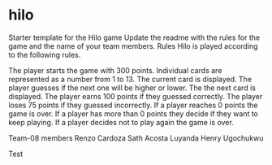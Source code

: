 # hilo
Starter template for the Hilo game
Update the readme with the rules for the game and the name of your team members.
Rules
Hilo is played according to the following rules.

The player starts the game with 300 points.
Individual cards are represented as a number from 1 to 13.
The current card is displayed.
The player guesses if the next one will be higher or lower.
The the next card is displayed.
The player earns 100 points if they guessed correctly.
The player loses 75 points if they guessed incorrectly.
If a player reaches 0 points the game is over.
If a player has more than 0 points they decide if they want to keep playing.
If a player decides not to play again the game is over.

Team-08 members 
Renzo Cardoza
Sath Acosta
Luyanda
Henry Ugochukwu

Test
